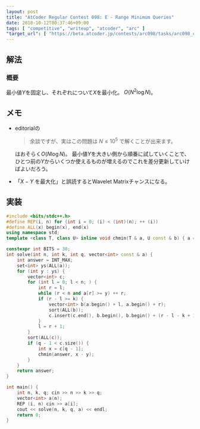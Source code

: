 ```yaml
---
layout: post
title: "AtCoder Regular Contest 098: E - Range Minimum Queries"
date: 2018-10-12T00:37:46+09:00
tags: [ "competitive", "writeup", "atcoder", "arc" ]
"target_url": [ "https://beta.atcoder.jp/contests/arc098/tasks/arc098_c" ]
---
```


## 解法

### 概要

最小値$Y$を固定し、それぞれについて$X$を最小化。
$O(N^2 \log N)$。

## メモ

-   editorialの

    >   余談ですが、実はこの問題は $N \le 10^5$ で解くことが出来ます。

    はおそらく$O(N \log N)$。
    最小値$Y$を大きい側から順番に試していくことで、ひとつ前の$Y$からいくつか使えるものが増えるのでこれを差分更新していけばよいだろう。

-   「$X - Y$ を最大化」と誤読するとWavelet Matrixチャンスになる。

## 実装

``` c++
#include <bits/stdc++.h>
#define REP(i, n) for (int i = 0; (i) < (int)(n); ++ (i))
#define ALL(x) begin(x), end(x)
using namespace std;
template <class T, class U> inline void chmin(T & a, U const & b) { a = min<T>(a, b); }

constexpr int BITS = 30;
int solve(int n, int k, int q, vector<int> const & a) {
    int answer = INT_MAX;
    set<int> ys(ALL(a));
    for (int y : ys) {
        vector<int> c;
        for (int l = 0; l < n; ) {
            int r = l;
            while (r < n and a[r] >= y) ++ r;
            if (r - l >= k) {
                vector<int> b(a.begin() + l, a.begin() + r);
                sort(ALL(b));
                c.insert(c.end(), b.begin(), b.begin() + (r - l - k + 1));
            }
            l = r + 1;
        }
        sort(ALL(c));
        if (q - 1 < c.size()) {
            int x = c[q - 1];
            chmin(answer, x - y);
        }
    }
    return answer;
}

int main() {
    int n, k, q; cin >> n >> k >> q;
    vector<int> a(n);
    REP (i, n) cin >> a[i];
    cout << solve(n, k, q, a) << endl;
    return 0;
}
```
